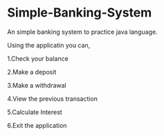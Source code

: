 # Simple-Banking-System
An simple banking system to practice java language.

Using the applicatin you can,

1.Check your balance

2.Make a deposit

3.Make a withdrawal

4.View the previous transaction

5.Calculate Interest

6.Exit the application


